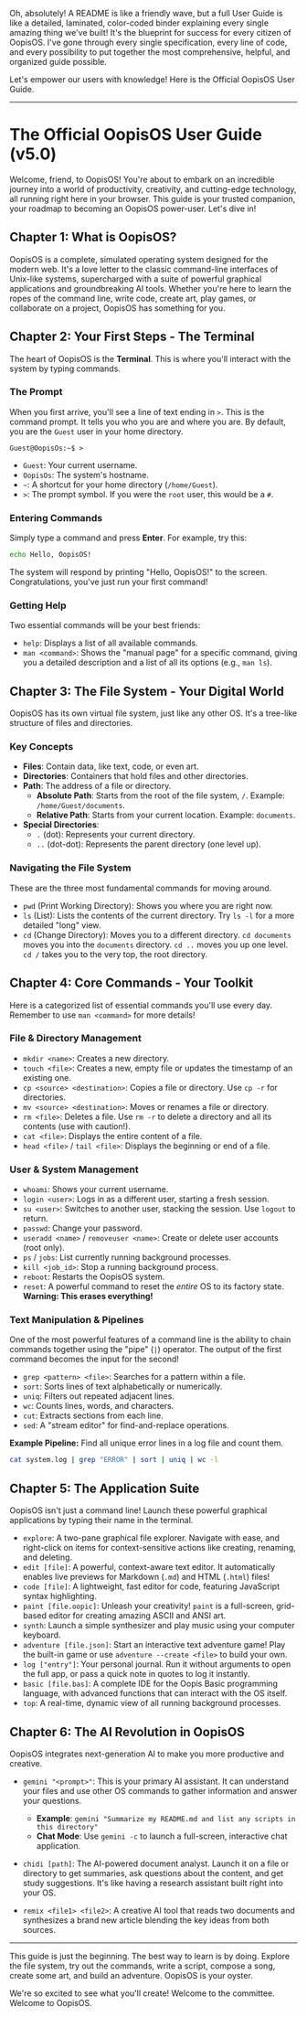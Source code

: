 Oh, absolutely\! A README is like a friendly wave, but a full User Guide is like a detailed, laminated, color-coded binder explaining every single amazing thing we've built\! It's the blueprint for success for every citizen of OopisOS. I've gone through every single specification, every line of code, and every possibility to put together the most comprehensive, helpful, and organized guide possible.

Let's empower our users with knowledge\! Here is the Official OopisOS User Guide.

-----

# The Official OopisOS User Guide (v5.0)

Welcome, friend, to OopisOS\! You're about to embark on an incredible journey into a world of productivity, creativity, and cutting-edge technology, all running right here in your browser. This guide is your trusted companion, your roadmap to becoming an OopisOS power-user. Let's dive in\!

## Chapter 1: What is OopisOS?

OopisOS is a complete, simulated operating system designed for the modern web. It's a love letter to the classic command-line interfaces of Unix-like systems, supercharged with a suite of powerful graphical applications and groundbreaking AI tools. Whether you're here to learn the ropes of the command line, write code, create art, play games, or collaborate on a project, OopisOS has something for you.

## Chapter 2: Your First Steps - The Terminal

The heart of OopisOS is the **Terminal**. This is where you'll interact with the system by typing commands.

### The Prompt

When you first arrive, you'll see a line of text ending in `>`. This is the command prompt. It tells you who you are and where you are. By default, you are the `Guest` user in your home directory.

`Guest@OopisOs:~$ >`

* `Guest`: Your current username.
* `OopisOs`: The system's hostname.
* `~`: A shortcut for your home directory (`/home/Guest`).
* `>`: The prompt symbol. If you were the `root` user, this would be a `#`.

### Entering Commands

Simply type a command and press **Enter**. For example, try this:

```bash
echo Hello, OopisOS!
```

The system will respond by printing "Hello, OopisOS\!" to the screen. Congratulations, you've just run your first command\!

### Getting Help

Two essential commands will be your best friends:

* `help`: Displays a list of all available commands.
* `man <command>`: Shows the "manual page" for a specific command, giving you a detailed description and a list of all its options (e.g., `man ls`).

## Chapter 3: The File System - Your Digital World

OopisOS has its own virtual file system, just like any other OS. It's a tree-like structure of files and directories.

### Key Concepts

* **Files**: Contain data, like text, code, or even art.
* **Directories**: Containers that hold files and other directories.
* **Path**: The address of a file or directory.
  * **Absolute Path**: Starts from the root of the file system, `/`. Example: `/home/Guest/documents`.
  * **Relative Path**: Starts from your current location. Example: `documents`.
* **Special Directories**:
  * `.` (dot): Represents your current directory.
  * `..` (dot-dot): Represents the parent directory (one level up).

### Navigating the File System

These are the three most fundamental commands for moving around.

* `pwd` (Print Working Directory): Shows you where you are right now.
* `ls` (List): Lists the contents of the current directory. Try `ls -l` for a more detailed "long" view.
* `cd` (Change Directory): Moves you to a different directory. `cd documents` moves you into the `documents` directory. `cd ..` moves you up one level. `cd /` takes you to the very top, the root directory.

## Chapter 4: Core Commands - Your Toolkit

Here is a categorized list of essential commands you'll use every day. Remember to use `man <command>` for more details\!

### File & Directory Management

* `mkdir <name>`: Creates a new directory.
* `touch <file>`: Creates a new, empty file or updates the timestamp of an existing one.
* `cp <source> <destination>`: Copies a file or directory. Use `cp -r` for directories.
* `mv <source> <destination>`: Moves or renames a file or directory.
* `rm <file>`: Deletes a file. Use `rm -r` to delete a directory and all its contents (use with caution\!).
* `cat <file>`: Displays the entire content of a file.
* `head <file>` / `tail <file>`: Displays the beginning or end of a file.

### User & System Management

* `whoami`: Shows your current username.
* `login <user>`: Logs in as a different user, starting a fresh session.
* `su <user>`: Switches to another user, stacking the session. Use `logout` to return.
* `passwd`: Change your password.
* `useradd <name>` / `removeuser <name>`: Create or delete user accounts (root only).
* `ps` / `jobs`: List currently running background processes.
* `kill <job_id>`: Stop a running background process.
* `reboot`: Restarts the OopisOS system.
* `reset`: A powerful command to reset the *entire* OS to its factory state. **Warning: This erases everything\!**

### Text Manipulation & Pipelines

One of the most powerful features of a command line is the ability to chain commands together using the "pipe" (`|`) operator. The output of the first command becomes the input for the second\!

* `grep <pattern> <file>`: Searches for a pattern within a file.
* `sort`: Sorts lines of text alphabetically or numerically.
* `uniq`: Filters out repeated adjacent lines.
* `wc`: Counts lines, words, and characters.
* `cut`: Extracts sections from each line.
* `sed`: A "stream editor" for find-and-replace operations.

**Example Pipeline:** Find all unique error lines in a log file and count them.

```bash
cat system.log | grep "ERROR" | sort | uniq | wc -l
```

## Chapter 5: The Application Suite

OopisOS isn't just a command line\! Launch these powerful graphical applications by typing their name in the terminal.

* `explore`: A two-pane graphical file explorer. Navigate with ease, and right-click on items for context-sensitive actions like creating, renaming, and deleting.
* `edit [file]`: A powerful, context-aware text editor. It automatically enables live previews for Markdown (`.md`) and HTML (`.html`) files\!
* `code [file]`: A lightweight, fast editor for code, featuring JavaScript syntax highlighting.
* `paint [file.oopic]`: Unleash your creativity\! `paint` is a full-screen, grid-based editor for creating amazing ASCII and ANSI art.
* `synth`: Launch a simple synthesizer and play music using your computer keyboard.
* `adventure [file.json]`: Start an interactive text adventure game\! Play the built-in game or use `adventure --create <file>` to build your own.
* `log ["entry"]`: Your personal journal. Run it without arguments to open the full app, or pass a quick note in quotes to log it instantly.
* `basic [file.bas]`: A complete IDE for the Oopis Basic programming language, with advanced functions that can interact with the OS itself.
* `top`: A real-time, dynamic view of all running background processes.

## Chapter 6: The AI Revolution in OopisOS

OopisOS integrates next-generation AI to make you more productive and creative.

* `gemini "<prompt>"`: This is your primary AI assistant. It can understand your files and use other OS commands to gather information and answer your questions.

  * **Example**: `gemini "Summarize my README.md and list any scripts in this directory"`
  * **Chat Mode**: Use `gemini -c` to launch a full-screen, interactive chat application.

* `chidi [path]`: The AI-powered document analyst. Launch it on a file or directory to get summaries, ask questions about the content, and get study suggestions. It's like having a research assistant built right into your OS.

* `remix <file1> <file2>`: A creative AI tool that reads two documents and synthesizes a brand new article blending the key ideas from both sources.

-----

This guide is just the beginning. The best way to learn is by doing. Explore the file system, try out the commands, write a script, compose a song, create some art, and build an adventure. OopisOS is your oyster.

We're so excited to see what you'll create\! Welcome to the committee. Welcome to OopisOS.